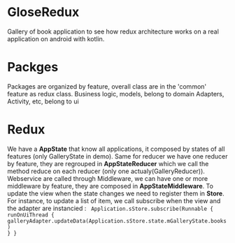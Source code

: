 # GloseRedux

Gallery of book application to see how redux architecture works on a real application on android with kotlin.

# Packges

Packages are organized by feature, overall class are in the 'common' feature as redux class.
Business logic, models, belong to domain
Adapters, Activity, etc, belong to ui

# Redux

We have a <b>AppState</b> that know all applications, it composed by states of all features (only GalleryState in demo).
Same for reducer we have one reducer by feature, they are regrouped in <b>AppStateReducer</b> which we call the method reduce on each reducer (only one actualy(GalleryReducer)).
Webservice are called through Middleware, we can have one or more middleware by feature, they are composed in <b>AppStateMiddleware</b>.
To update the view when the state changes we need to register them in <b>Store</b>. For instance, to update a list of item, we call subscribe when the view and the adapter are instancied :
<code>
Application.sStore.subscribe(Runnable {
            runOnUiThread {
                galleryAdapter.updateData(Application.sStore.state.mGalleryState.books)
            }
        }
</code>



